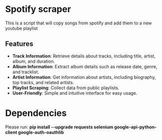 <h1><b>Spotify scraper</b></h1>
This is a script that will copy songs from spotify and add them to a new youtube playlist

## Features

- **Track Information**: Retrieve details about tracks, including title, artist, album, and duration.
- **Album Information**: Extract album details such as release date, genre, and tracklist.
- **Artist Information**: Get information about artists, including biography, top tracks, and related artists.
- **Playlist Scraping**: Collect data from public playlists.
- **User-Friendly**: Simple and intuitive interface for easy usage.


<h1><b>Dependencies</b></h1>
Please run: <b>pip install --upgrade requests selenium google-api-python-client google-auth-oauthlib</b>
